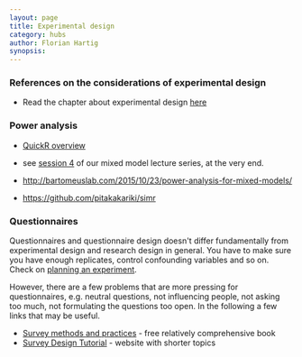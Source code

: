 ```yaml
---
layout: page
title: Experimental design
category: hubs
author: Florian Hartig
synopsis: 
---
```




### References on the considerations of experimental design


* Read the chapter about experimental design [here](https://www.dropbox.com/s/8fmh10fdn6jd2xb/EssentialStatistics.pdf?dl=0)


### Power analysis

* [QuickR overview](http://www.statmethods.net/stats/power.html)
* see [session 4](https://github.com/biometry/APES/tree/master/LectureNotes/MixedEffectModels/Session4) of our mixed model lecture series, at the very end. 

* http://bartomeuslab.com/2015/10/23/power-analysis-for-mixed-models/
* https://github.com/pitakakariki/simr


### Questionnaires


Questionnaires and questionnaire design doesn't differ fundamentally from experimental design and research design in general. You have to make sure you have enough replicates, control confounding variables and so on. Check on [planning an experiment](http://biometry.github.io/APES/checklists/planningExperiment.html).

However, there are a few problems that are more pressing for questionnaires, e.g. neutral questions, not influencing people, not asking too much, not formulating the questions too open. In the following a few links that may be useful.

* [Survey methods and practices](http://www.statcan.gc.ca/pub/12-587-x/12-587-x2003001-eng.pdf) - free relatively comprehensive book
* [Survey Design Tutorial](https://www.statpac.com/surveys/) - website with shorter topics 

